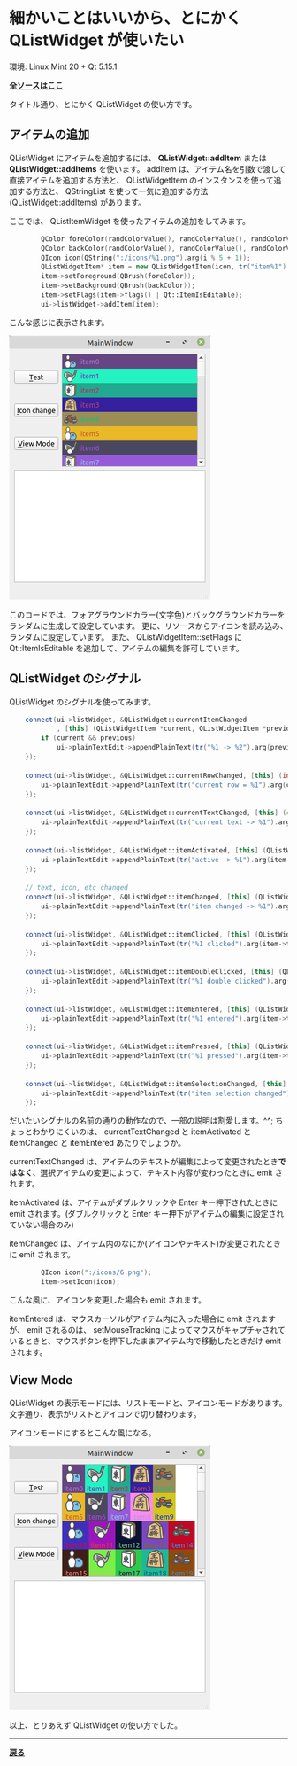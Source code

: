 # 細かいことはいいから、とにかく QListWidget が使いたい

環境: Linux Mint 20 + Qt 5.15.1

**[全ソースはここ](https://github.com/Taro3/QListWidgetSample)**

タイトル通り、とにかく QListWidget の使い方です。

## アイテムの追加

QListWidget にアイテムを追加するには、 **QListWidget::addItem** または **QListWidget::addItems** を使います。
addItem は、アイテム名を引数で渡して直接アイテムを追加する方法と、 QListWidgetItem のインスタンスを使って追加する方法と、 QStringList を使って一気に追加する方法 (QListWidget::addItems) があります。

ここでは、 QListItemWidget を使ったアイテムの追加をしてみます。

```C++
        QColor foreColor(randColorValue(), randColorValue(), randColorValue());
        QColor backColor(randColorValue(), randColorValue(), randColorValue());
        QIcon icon(QString(":/icons/%1.png").arg(i % 5 + 1));
        QListWidgetItem* item = new QListWidgetItem(icon, tr("item%1").arg(i));
        item->setForeground(QBrush(foreColor));
        item->setBackground(QBrush(backColor));
        item->setFlags(item->flags() | Qt::ItemIsEditable);
        ui->listWidget->addItem(item);
```

こんな感じに表示されます。

![アイテム追加](img/1.png)

このコードでは、フォアグラウンドカラー(文字色)とバックグラウンドカラーをランダムに生成して設定しています。
更に、リソースからアイコンを読み込み、ランダムに設定しています。
また、 QListWidgetItem::setFlags に Qt::ItemIsEditable を追加して、アイテムの編集を許可しています。

## QListWidget のシグナル

QListWidget のシグナルを使ってみます。

```C++
    connect(ui->listWidget, &QListWidget::currentItemChanged
            , [this] (QListWidgetItem *current, QListWidgetItem *previous) {
        if (current && previous)
            ui->plainTextEdit->appendPlainText(tr("%1 -> %2").arg(previous->text()).arg(current->text()));
    });

    connect(ui->listWidget, &QListWidget::currentRowChanged, [this] (int currentRow) {
        ui->plainTextEdit->appendPlainText(tr("current row = %1").arg(currentRow));
    });

    connect(ui->listWidget, &QListWidget::currentTextChanged, [this] (const QString &currentText) {
        ui->plainTextEdit->appendPlainText(tr("current text -> %1").arg(currentText));
    });

    connect(ui->listWidget, &QListWidget::itemActivated, [this] (QListWidgetItem *item) {
        ui->plainTextEdit->appendPlainText(tr("active -> %1").arg(item->text()));
    });

    // text, icon, etc changed
    connect(ui->listWidget, &QListWidget::itemChanged, [this] (QListWidgetItem *item) {
        ui->plainTextEdit->appendPlainText(tr("item changed -> %1").arg(item->text()));
    });

    connect(ui->listWidget, &QListWidget::itemClicked, [this] (QListWidgetItem *item) {
        ui->plainTextEdit->appendPlainText(tr("%1 clicked").arg(item->text()));
    });

    connect(ui->listWidget, &QListWidget::itemDoubleClicked, [this] (QListWidgetItem *item) {
        ui->plainTextEdit->appendPlainText(tr("%1 double clicked").arg(item->text()));
    });

    connect(ui->listWidget, &QListWidget::itemEntered, [this] (QListWidgetItem *item) {
        ui->plainTextEdit->appendPlainText(tr("%1 entered").arg(item->text()));
    });

    connect(ui->listWidget, &QListWidget::itemPressed, [this] (QListWidgetItem *item) {
        ui->plainTextEdit->appendPlainText(tr("%1 pressed").arg(item->text()));
    });

    connect(ui->listWidget, &QListWidget::itemSelectionChanged, [this] () {
        ui->plainTextEdit->appendPlainText(tr("item selection changed"));
    });
```

だいたいシグナルの名前の通りの動作なので、一部の説明は割愛します。^^;
ちょっとわかりにくいのは、 currentTextChanged と itemActivated と itemChanged と itemEntered あたりでしょうか。

currentTextChanged は、アイテムのテキストが編集によって変更されたとき**ではなく**、選択アイテムの変更によって、テキスト内容が変わったときに emit されます。

itemActivated は、アイテムがダブルクリックや Enter キー押下されたときに emit されます。(ダブルクリックと Enter キー押下がアイテムの編集に設定されていない場合のみ)

itemChanged は、アイテム内のなにか(アイコンやテキスト)が変更されたときに emit されます。

```C++
        QIcon icon(":/icons/6.png");
        item->setIcon(icon);
```

こんな風に、アイコンを変更した場合も emit されます。

itemEntered は、マウスカーソルがアイテム内に入った場合に emit されますが、 emit されるのは、 setMouseTracking によってマウスがキャプチャされているときと、マウスボタンを押下したままアイテム内で移動したときだけ emit されます。

## View Mode

QListWidget の表示モードには、リストモードと、アイコンモードがあります。
文字通り、表示がリストとアイコンで切り替わります。

アイコンモードにするとこんな風になる。

![アイコンモード](img/2.png)

以上、とりあえず QListWidget の使い方でした。

***

**[戻る](../Qt.md)**
